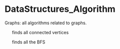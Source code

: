 # DataStructures_Algorithm
Graphs: all algorithms related to graphs.
<ul>finds all connected vertices</ul>
<ul>finds all the BFS</ul>

